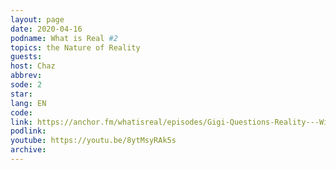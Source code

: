 ```yaml
---
layout: page
date: 2020-04-16
podname: What is Real #2
topics: the Nature of Reality
guests: 
host: Chaz
abbrev: 
sode: 2
star: 
lang: EN
code: 
link: https://anchor.fm/whatisreal/episodes/Gigi-Questions-Reality---WiR002-e120v63
podlink: 
youtube: https://youtu.be/8ytMsyRAk5s
archive: 
---
```

